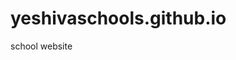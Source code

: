# yeshivaschools.github.io
school website

<script>
  window.location.replace("https://www.yeshivaschools.com/");
</script>
